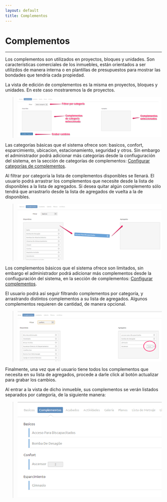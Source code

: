 ```yaml
---
layout: default
title: Complementos
---
```


# Complementos
---------------------------------------
  
  Los complementos son utilizados en proyectos, bloques y unidades. Son características comerciales de los inmuebles, están orientados a ser utilizdos de manera interna o en plantillas de presupuestos para mostrar las bondades que tendría cada propiedad.

  La vista de edición de complementos es la misma en proyectos, bloques y unidades. En este caso mostraremos la de proyectos.
  >![Complementos](/images/complementos.png)
  
  Las categorías básicas que el sistema ofrece son: basicos, confort, esparcimiento, ubicacion, estacionamiento, seguridad y otros.
  Sin embargo el administrador podrá adicionar más categorías desde la confiuguración del sistema, en la sección de categorías de complementos: [Configurar categorías de complementos](configcategorias.html).

  Al filtrar por categoría la lista de complementos disponibles se llenará. El usuario podrá arrastrar los complementos que necesite desde la lista de disponibles a la lista de agregados. Si desea quitar algún complemento sólo tendrá que arrastrarlo desde la lista de agregados de vuelta a la de disponibles.
  >![Complemento](/images/arrastracomplemento.png)

  Los complementos básicos que el sistema ofrece son limitados, sin embargo el administrador podrá adicionar más complementos desde la confiuguración del sistema, en la sección de complementos: [Configurar complementos](configcomplementos.html).

  El usuario podrá así seguir filtrando complementos por categoría, y arrastrando distintos complementos a su lista de agregados. Algunos complementos requieren de cantidad, de manera opcional.
  >![Cantidad](/images/complementocantidad.png)

  Finalmente, una vez que el usuario tiene todos los complementos que necesita en su lista de agregados, procede a darle click al botón actualizar para grabar los cambios.

  Al entrar a la vista de dicho inmueble, sus complementos se verán listados separados por categoría, de la siguiente manera:
  >![Vista de complementos](/images/vistacomplementos.png)  
